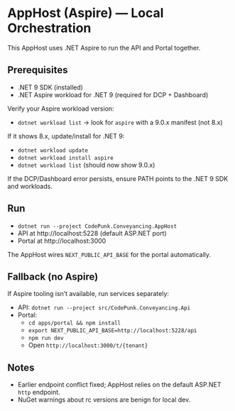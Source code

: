 # AppHost (Aspire) — Local Orchestration

This AppHost uses .NET Aspire to run the API and Portal together.

## Prerequisites

- .NET 9 SDK (installed)
- .NET Aspire workload for .NET 9 (required for DCP + Dashboard)

Verify your Aspire workload version:

- `dotnet workload list` → look for `aspire` with a 9.0.x manifest (not 8.x)

If it shows 8.x, update/install for .NET 9:

- `dotnet workload update`
- `dotnet workload install aspire`
- `dotnet workload list` (should now show 9.0.x)

If the DCP/Dashboard error persists, ensure PATH points to the .NET 9 SDK and workloads.

## Run

- `dotnet run --project CodePunk.Conveyancing.AppHost`
- API at http://localhost:5228 (default ASP.NET port)
- Portal at http://localhost:3000

The AppHost wires `NEXT_PUBLIC_API_BASE` for the portal automatically.

## Fallback (no Aspire)

If Aspire tooling isn’t available, run services separately:

- API: `dotnet run --project src/CodePunk.Conveyancing.Api`
- Portal:
  - `cd apps/portal && npm install`
  - `export NEXT_PUBLIC_API_BASE=http://localhost:5228/api`
  - `npm run dev`
  - Open `http://localhost:3000/t/{tenant}`

## Notes

- Earlier endpoint conflict fixed; AppHost relies on the default ASP.NET `http` endpoint.
- NuGet warnings about rc versions are benign for local dev.
